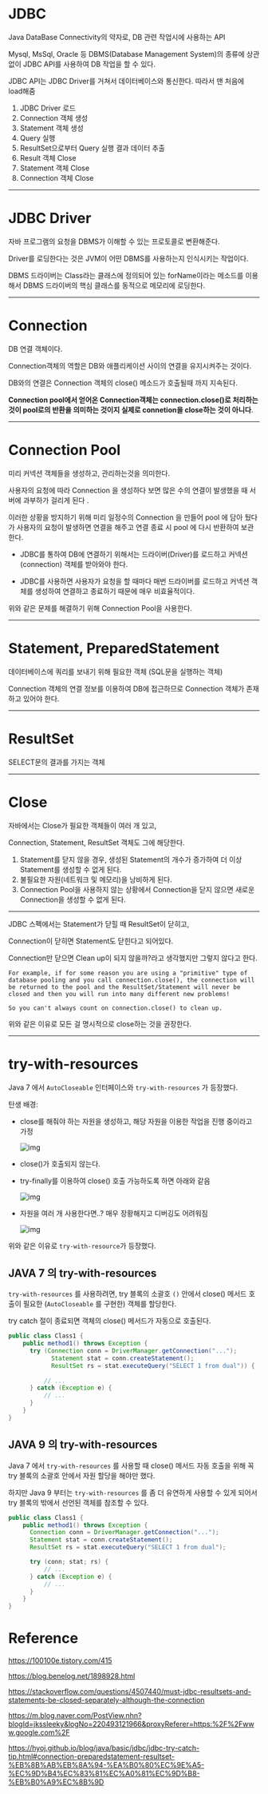 # JDBC

Java DataBase Connectivity의 약자로, DB 관련 작업시에 사용하는 API

Mysql, MsSql, Oracle 등 DBMS(Database Management System)의 종류에 상관없이 JDBC API를 사용하여 DB 작업을 할 수 있다.

JDBC API는 JDBC Driver를 거쳐서 데이터베이스와 통신한다. 따라서 맨 처음에 load해줌

1. JDBC Driver 로드
2. Connection 객체 생성
3. Statement 객체 생성
4. Query 실행
5. ResultSet으로부터 Query 실행 결과 데이터 추출
6. Result 객체 Close
7. Statement 객체 Close
8. Connection 객체 Close

---

# JDBC Driver

자바 프로그램의 요청을 DBMS가 이해할 수 있는 프로토콜로 변환해준다.

Driver를 로딩한다는 것은 JVM이 어떤 DBMS를 사용하는지 인식시키는 작업이다.

DBMS 드라이버는 Class라는 클래스에 정의되어 있는 forName이라는 메소드를 이용해서 DBMS 드라이버의 핵심 클래스를 동적으로 메모리에 로딩한다.

---

# Connection

DB 연결 객체이다.

Connection객체의 역할은 DB와 애플리케이션 사이의 연결을 유지시켜주는 것이다.

DB와의 연결은 Connection 객체의 close() 메소드가 호출될때 까지 지속된다.

**Connection pool에서 얻어온 Connection객체는 connection.close()로 처리하는 것이 pool로의 반환을 의미하는 것이지 실제로 connetion을 close하는 것이 아니다**.

---

# Connection Pool

미리 커넥션 객체들을 생성하고, 관리하는것을 의미한다.

사용자의 요청에 따라 Connection 을 생성하다 보면 많은 수의 연결이 발생했을 때 서버에 과부하가 걸리게 된다 . 

이러한 상황을 방지하기 위해 미리 일정수의 Connection 을 만들어 pool 에 담아 뒀다가 사용자의 요청이 발생하면 연결을 해주고 연결 종료 시 pool 에 다시 반환하여 보관한다.

- JDBC를 통하여 DB에 연결하기 위해서는 드라이버(Driver)를 로드하고 커넥션(connection) 객체를 받아와야 한다.

- JDBC를 사용하면 사용자가 요청을 할 때마다 매번 드라이버를 로드하고 커넥션 객체를 생성하여 연결하고 종료하기 때문에 매우 비효율적이다.

위와 같은 문제를 해결하기 위해 Connection Pool을 사용한다.

---

# Statement, PreparedStatement

데이터베이스에 쿼리를 보내기 위해 필요한 객체 (SQL문을 실행하는 객체)

Connection 객체의 연결 정보를 이용하여 DB에 접근하므로 Connection 객체가 존재하고 있어야 한다.

---

# ResultSet

SELECT문의 결과를 가지는 객체

---

# Close

자바에서는 Close가 필요한 객체들이 여러 개 있고, 

Connection, Statement, ResultSet 객체도 그에 해당한다.

1. Statement를 닫지 않을 경우, 생성된 Statement의 개수가 증가하여 더 이상 Statement를 생성할 수 없게 된다.
2. 불필요한 자원(네트워크 및 메모리)을 낭비하게 된다.
3. Connection Pool을 사용하지 않는 상황에서 Connection을 닫지 않으면 새로운 Connection을 생성할 수 없게 된다.

---

JDBC 스펙에서는 Statement가 닫힐 때 ResultSet이 닫히고, 

Connection이 닫히면 Statement도 닫힌다고 되어있다.

Connection만 닫으면 Clean up이 되지 않을까?라고 생각했지만 그렇지 않다고 한다.

```
For example, if for some reason you are using a "primitive" type of database pooling and you call connection.close(), the connection will be returned to the pool and the ResultSet/Statement will never be closed and then you will run into many different new problems!

So you can't always count on connection.close() to clean up.
```

위와 같은 이유로 모든 걸 명시적으로 close하는 것을 권장한다.

---

# try-with-resources

Java 7 에서 `AutoCloseable` 인터페이스와 `try-with-resources` 가 등장했다.

탄생 배경: 

- close를 해줘야 하는 자원을 생성하고, 해당 자원을 이용한 작업을 진행 중이라고 가정

  ![img](https://blog.kakaocdn.net/dn/dAxaIV/btqSpGoDVuE/z8aEXKmkbRyqShcuJSI4vk/img.png)

- close()가 호출되지 않는다.

- try-finally를 이용하여 close() 호출 가능하도록 하면 아래와 같음

  ![img](https://blog.kakaocdn.net/dn/btTbJ3/btqR9l0JTB1/Gzrhs4t9ktbJ2Y1UiwFvAK/img.png)

- 자원을 여러 개 사용한다면..? 매우 장황해지고 디버깅도 어려워짐

  ![img](https://blog.kakaocdn.net/dn/cAWdEz/btqSATU0ht7/as2puZR7kdlCnMEOtMbvd0/img.png)

위와 같은 이유로 ```try-with-resource```가 등장했다.

## JAVA 7 의 try-with-resources

`try-with-resources` 를 사용하려면, try 블록의 소괄호 `()` 안에서 close() 메서드 호출이 필요한 (`AutoCloseable` 를 구현한) 객체를 할당한다.

try catch 절이 종료되면 객체의 close() 메서드가 자동으로 호출된다.

```java
public class Class1 {
    public method1() throws Exception {
      try (Connection conn = DriverManager.getConnection("...");
            Statement stat = conn.createStatement();
            ResultSet rs = stat.executeQuery("SELECT 1 from dual")) {
          
          // ...
      } catch (Exception e) {
          // ...
      } 
    }
}
```

## JAVA 9 의 try-with-resources

Java 7 에서 `try-with-resources` 를 사용할 때 close() 메서드 자동 호출을 위해 꼭 try 블록의 소괄호 안에서 자원 할당을 해야만 했다.

하지만 Java 9 부터는 `try-with-resources` 를 좀 더 유연하게 사용할 수 있게 되어서 try 블록의 밖에서 선언된 객체를 참조할 수 있다.

```java
public class Class1 {
    public method1() throws Exception {
      Connection conn = DriverManager.getConnection("...");
      Statement stat = conn.createStatement();
      ResultSet rs = stat.executeQuery("SELECT 1 from dual");

      try (conn; stat; rs) {
          // ...
      } catch (Exception e) {
          // ...
      } 
    }
}
```



# Reference

https://100100e.tistory.com/415

https://blog.benelog.net/1898928.html

https://stackoverflow.com/questions/4507440/must-jdbc-resultsets-and-statements-be-closed-separately-although-the-connection

https://m.blog.naver.com/PostView.nhn?blogId=jkssleeky&logNo=220493121966&proxyReferer=https:%2F%2Fwww.google.com%2F

https://hyoj.github.io/blog/java/basic/jdbc/jdbc-try-catch-tip.html#connection-preparedstatement-resultset-%EB%8B%AB%EB%8A%94-%EA%B0%80%EC%9E%A5-%EC%9D%B4%EC%83%81%EC%A0%81%EC%9D%B8-%EB%B0%A9%EC%8B%9D





